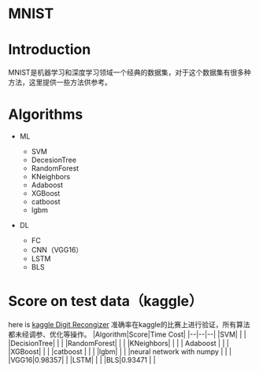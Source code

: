 MNIST
===
# Introduction
MNIST是机器学习和深度学习领域一个经典的数据集，对于这个数据集有很多种方法，这里提供一些方法供参考。
# Algorithms
* ML
  * SVM
  * DecesionTree
  * RandomForest
  * KNeighbors
  * Adaboost
  * XGBoost
  * catboost
  * lgbm
  
* DL
  * FC
  * CNN（VGG16）
  * LSTM
  * BLS

# Score on test data（kaggle）
here is [kaggle Digit Recongizer](https://www.kaggle.com/c/digit-recognizer)
准确率在kaggle的比赛上进行验证，所有算法都未经调参、优化等操作。
|Algorithm|Score|Time Cost|
|--|--|--|
|SVM| | |
|DecisionTree| | |
|RandomForest|  | |
|KNeighbors| | |
| Adaboost | | |
|XGBoost| | |
|catboost | | |
|lgbm| | |
|neural network with numpy | | |
|VGG16|0.98357| |
|LSTM| | |
|BLS|0.93471 | |
